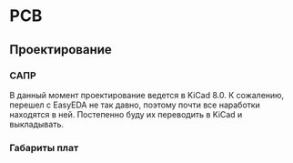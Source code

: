 # PCB

## Проектирование

### САПР
В данный момент проектирование ведется в KiCad 8.0. К сожалению, перешел с EasyEDA не так давно, поэтому почти все наработки находятся в ней. Постепенно буду их переводить в KiCad и выкладывать.

### Габариты плат
